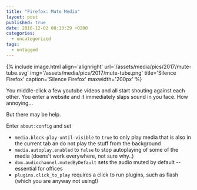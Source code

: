 ```yaml
---
title: "Firefox: Mute Media"
layout: post
published: true
date: 2016-12-02 08:13:29 +0200
categories:
  - uncategorized
tags:
  - untagged
---
```


{% include image.html align='alignright' url='/assets/media/pics/2017/mute-tube.svg' img='/assets/media/pics/2017/mute-tube.png' title='Silence Firefox' caption='Silence Firefox' maxwidth='200px' %}

You middle-click a few youtube videos and all start shouting against each other.
You enter a website and it immediately slaps sound in you face.
How annoying...

But there may be help.

Enter `about:config` and set

* `media.block-play-until-visible` to `true` to only play media that is also in the current tab an do not play the stuff from the background
* `media.autoplay.enabled` to `false` to stop autoplaying of some of the media (doens't work everywhere, not sure why..)
* `dom.audiochannel.mutedByDefault` sets the audio muted by default -- essential for offices
* `plugins.click_to_play` requires a click to run plugins, such as flash (which you are anyway not using!)
